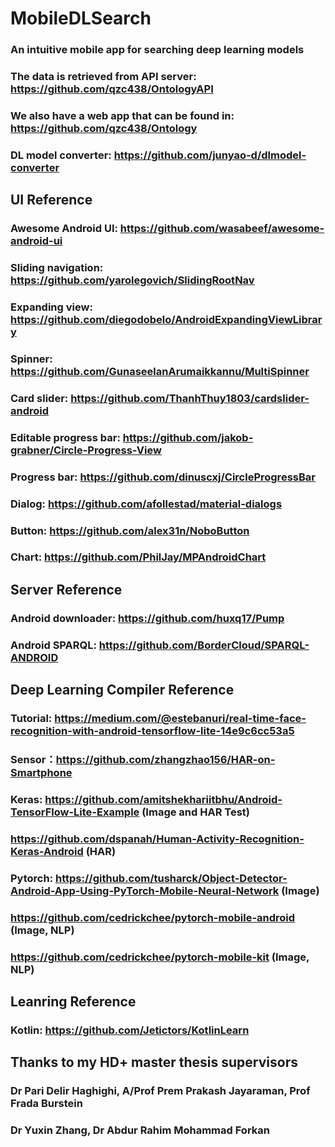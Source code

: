 # MobileDLSearch
### An intuitive mobile app for searching deep learning models
### The data is retrieved from API server: https://github.com/qzc438/OntologyAPI
### We also have a web app that can be found in: https://github.com/qzc438/Ontology
### DL model converter: https://github.com/junyao-d/dlmodel-converter

## UI Reference
### Awesome Android UI: https://github.com/wasabeef/awesome-android-ui
### Sliding navigation: https://github.com/yarolegovich/SlidingRootNav
### Expanding view: https://github.com/diegodobelo/AndroidExpandingViewLibrary
### Spinner: https://github.com/GunaseelanArumaikkannu/MultiSpinner
### Card slider: https://github.com/ThanhThuy1803/cardslider-android
### Editable progress bar: https://github.com/jakob-grabner/Circle-Progress-View
### Progress bar: https://github.com/dinuscxj/CircleProgressBar
### Dialog: https://github.com/afollestad/material-dialogs
### Button: https://github.com/alex31n/NoboButton
### Chart: https://github.com/PhilJay/MPAndroidChart

## Server Reference
### Android downloader: https://github.com/huxq17/Pump
### Android SPARQL: https://github.com/BorderCloud/SPARQL-ANDROID

## Deep Learning Compiler Reference
### Tutorial: https://medium.com/@estebanuri/real-time-face-recognition-with-android-tensorflow-lite-14e9c6cc53a5
### Sensor：https://github.com/zhangzhao156/HAR-on-Smartphone
### Keras: https://github.com/amitshekhariitbhu/Android-TensorFlow-Lite-Example (Image and HAR Test)
### https://github.com/dspanah/Human-Activity-Recognition-Keras-Android (HAR)
### Pytorch: https://github.com/tusharck/Object-Detector-Android-App-Using-PyTorch-Mobile-Neural-Network (Image)
### https://github.com/cedrickchee/pytorch-mobile-android (Image, NLP)
### https://github.com/cedrickchee/pytorch-mobile-kit (Image, NLP)

## Leanring Reference
### Kotlin: https://github.com/Jetictors/KotlinLearn

## Thanks to my HD+ master thesis supervisors
### Dr Pari Delir Haghighi, A/Prof Prem Prakash Jayaraman, Prof Frada Burstein
### Dr Yuxin Zhang, Dr Abdur Rahim Mohammad Forkan

